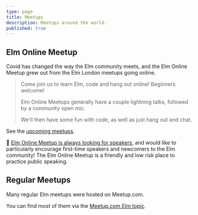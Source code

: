```yaml
---
type: page
title: Meetups
description: Meetups around the world.
published: true
---
```



## Elm Online Meetup

Covid has changed the way the Elm community meets, and the Elm Online Meetup grew out from the Elm London meetups going online.

> Come join us to learn Elm, code and hang out online! Beginners welcome!
>
> Elm Online Meetups generally have a couple lightning talks, followed by a community open mic.
>
> We'll then have some fun with code, as well as just hang out and chat.

See the [upcoming meetups](https://meetdown.app/group/10561/Elm-Online-Meetup).

📣 [Elm Online Meetup is always looking for speakers](https://forms.gle/zX4huoLmrLJawn6M7), and would like to particularly encourage first-time speakers and newcomers to the Elm community! The Elm Online Meetup is a friendly and low risk place to practice public speaking.



## Regular Meetups

Many regular Elm meetups were hosted on Meetup.com.

You can find most of them via the [Meetup.com Elm topic](https://www.meetup.com/topics/elm/).
